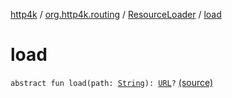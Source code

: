 [http4k](../../index.md) / [org.http4k.routing](../index.md) / [ResourceLoader](index.md) / [load](./load.md)

# load

`abstract fun load(path: `[`String`](https://kotlinlang.org/api/latest/jvm/stdlib/kotlin/-string/index.html)`): `[`URL`](https://docs.oracle.com/javase/9/docs/api/java/net/URL.html)`?` [(source)](https://github.com/http4k/http4k/blob/master/http4k-core/src/main/kotlin/org/http4k/routing/ResourceLoader.kt#L13)